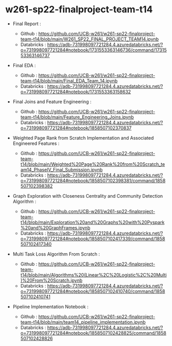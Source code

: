 # w261-sp22-finalproject-team-t14


- Final Report : 
  - Github : https://github.com/UCB-w261/w261-sp22-finalproject-team-t14/blob/main/W261_SP22_FINAL_PROJECT_TEAM14.ipynb
  - Databricks : https://adb-731998097721284.4.azuredatabricks.net/?o=731998097721284#notebook/1731553363146736/command/1731553363146737

- Final EDA : 
  - Github : https://github.com/UCB-w261/w261-sp22-finalproject-team-t14/blob/main/Final_EDA_Team_14.ipynb
  - Databricks : https://adb-731998097721284.4.azuredatabricks.net/?o=731998097721284#notebook/1731553363158632
   
- Final Joins and Feature Engineering : 
  - Github : https://github.com/UCB-w261/w261-sp22-finalproject-team-t14/blob/main/Feature_Engineering_Joins.ipynb
  - Databricks : https://adb-731998097721284.4.azuredatabricks.net/?o=731998097721284#notebook/1858507102370837


- Weighted Page Rank from Scratch Implementation and Associated Engineered Features : 
  - Github : https://github.com/UCB-w261/w261-sp22-finalproject-team-t14/blob/main/Weighted%20Page%20Rank%20from%20Scratch_team14_PhaseIV_Final_Submission.ipynb
  - Databricks : https://adb-731998097721284.4.azuredatabricks.net/?o=731998097721284#notebook/1858507102398381/command/1858507102398382

- Graph Exploration with Closeness Centrality and Community Detection Algorithm : 
  - Github : https://github.com/UCB-w261/w261-sp22-finalproject-team-t14/blob/main/Exploration%20and%20Graphs%20with%20Pyspark%20and%20GraphFrames.ipynb
  - Databricks :  https://adb-731998097721284.4.azuredatabricks.net/?o=731998097721284#notebook/1858507102417339/command/1858507102417340

- Multi Task Loss Algorithm From Scratch : 
  - Github : https://github.com/UCB-w261/w261-sp22-finalproject-team-t14/blob/main/Algorithms%20(Linear%2C%20Logistic%2C%20Multi)%20From%20Scratch.ipynb
  - Databricks : https://adb-731998097721284.4.azuredatabricks.net/?o=731998097721284#notebook/1858507102410740/command/1858507102410741

- Pipeline Implementation Notebook : 
  - Github : https://github.com/UCB-w261/w261-sp22-finalproject-team-t14/blob/main/team14_pipeline_implementation.ipynb
  - Databricks : https://adb-731998097721284.4.azuredatabricks.net/?o=731998097721284#notebook/1858507102428825/command/1858507102428826
